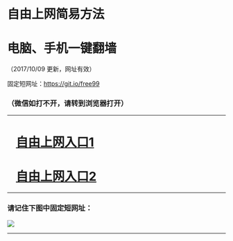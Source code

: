 ﻿# 自由上网简易方法

# 电脑、手机一键翻墙

（2017/10/09 更新，网址有效）

固定短网址：https://git.io/free99

### （微信如打不开，请转到浏览器打开）


***





# &nbsp;&nbsp; <a href="http://ft290585285.fwq-tz-1001.info/fwqtz01.html?t=100900128732 " target="_blank">自由上网入口1</a>
# &nbsp;&nbsp; <a href="http://ft202816451.fwq-tz-1002.info/fwqtz02.html?t=100900111399 " target="_blank">自由上网入口2</a>
***

### 请记住下图中固定短网址：

<img src="https://s3-us-west-2.amazonaws.com/fwq-1001/yjfq-20170905okok.png" /> 


***

